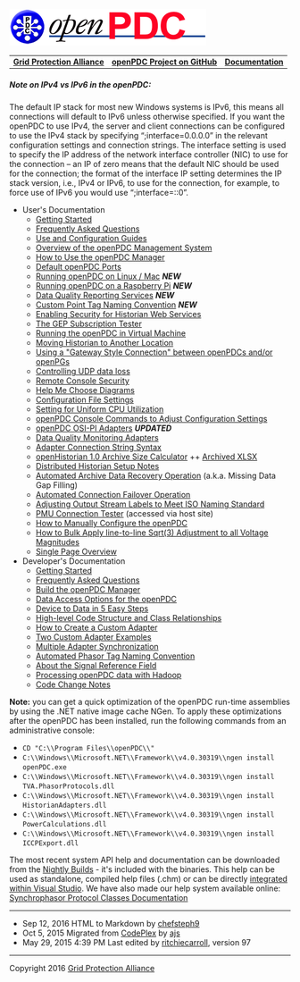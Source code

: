 [![The Open Source Phasor Data Concentrator](openPDC_Logo.png)](openPDC_Home.md)

|   |   |   |
|---|---|---|
| **[Grid Protection Alliance](http://www.gridprotectionalliance.org)** | **[openPDC Project on GitHub](https://github.com/GridProtectionAlliance/openPDC)** | **[Documentation](openPDC_Documentation_Home.md)** |

##### Note on IPv4 vs IPv6 in the openPDC:

The default IP stack for most new Windows systems is IPv6, this means all connections will default to IPv6 unless otherwise specified. If you want the openPDC to use IPv4, the server and client connections can be configured to use the IPv4 stack by specifying “;interface=0.0.0.0” in the relevant configuration settings and connection strings. The interface setting is used to specify the IP address of the network interface controller (NIC) to use for the connection – an IP of zero means that the default NIC should be used for the connection; the format of the interface IP setting determines the IP stack version, i.e., IPv4 or IPv6, to use for the connection, for example, to force use of IPv6 you would use “;interface=::0”.

-  User's Documentation
    -  [Getting Started](Getting_Started.md)
    -  [Frequently Asked Questions](FAQ.md)
    -  [Use and Configuration Guides](Use_and_Configuration_Guides.md)
    -  [Overview of the openPDC Management System](Introducing_the_openPDC_Manager.md)
    -  [How to Use the openPDC Manager](openPDC_Manager_Configuration.md)
    -  [Default openPDC Ports](FAQ.files/Default_openPDC_Ports.rtf "Default openPDC Ports")
    -  [Running openPDC on Linux / Mac](Running_openPDC_On_Linux_and_Mac.md) _**NEW**_
    -  [Running openPDC on a Raspberry Pi](Running_openPDC_on_a_Raspberry_Pi.md) _**NEW**_
    -  [Data Quality Reporting Services](openPDC_Data_Quality_Reports.md) _**NEW**_
    -  [Custom Point Tag Naming Convention](Custom_Point_Tag_Naming_Convention.md) _**NEW**_
    -  [Enabling Security for Historian Web Services](Enabling_Security_for_Historian_Web_Services.md)
    -  [The GEP Subscription Tester](GEP_Subscription_Tester.md)
    -  [Running the openPDC in Virtual Machine](Running_openPDC_in_Virtual_Machine.md)
    -  [Moving Historian to Another Location](Move_Local_Historian_to_Another_Folder.md)
    -  [Using a "Gateway Style Connection" between openPDCs and/or openPGs](Using_a_Gateway_Style_Connection_Between_openPDCs_and_for_OpenPGs.md)
    -  [Controlling UDP data loss](Controlling_UDP_Data_Loss.md)
    -  [Remote Console Security](Remote_Console_Security.md)
    -  [Help Me Choose Diagrams](Help_Me_Choose_Diagrams.md)
    -  [Configuration File Settings](Config_File.md)
    -  [Setting for Uniform CPU Utilization](Settings_for_Uniform_CPU_Utilization.md)
    -  [openPDC Console Commands to Adjust Configuration Settings](Configuration_Commands.md)
    -  [openPDC OSI-PI Adapters](OSI-PIA_dapters.md) _**UPDATED**_
    -  [Data Quality Monitoring Adapters](Data_Quality_Monitoring.md)
    -  [Adapter Connection String Syntax](Connection_Strings.md)
    -  [openHistorian 1.0 Archive Size Calculator](https://docs.google.com/spreadsheet/ccc?key=0AsRzeFw8l0JLdDNjN3hscml2ZV9SWVZGOS1jT0lqOWc&usp=sharing) ++ [Archived XLSX](Use_and_Configuration_Guides.files/Archive_Sizing_Spreadsheet_473120.xlsx)
    -  [Distributed Historian Setup Notes](Historian_Distribution_Notes.md)
    -  [Automated Archive Data Recovery Operation](Automated_Archive_DataR_ecovery_Operation.md)  (a.k.a. Missing Data Gap Filling)
    -  [Automated Connection Failover Operation](Automated_Connection_Failover.md)
    -  [Adjusting Output Stream Labels to Meet ISO Naming Standard](Adjusting_Output_Stream_Labels_to_Meet_ISO_Naming_Convention.md)
    -  [PMU Connection Tester](http://pmuconnectiontester.codeplex.com/documentation) (accessed via host site)
    -  [How to Manually Configure the openPDC](Manual_Configuration.md)
    -  [How to Bulk Apply line-to-line Sqrt(3) Adjustment to all Voltage Magnitudes](How_to_Bulk_Apply_Line_to_Line_Sqrt3_Adjustment_to_All_Voltage_Magnitudes.md)
    -  [Single Page Overview](openPDC_Overview.md)
-  Developer's Documentation
    -  [Getting Started](Developers_Getting_Started.md)
    -  [Frequently Asked Questions](Developers_Frequently_Asked_Questions.md)
    -  [Build the openPDC Manager](Developers_Build_the_openPDC_Manager.md)
    -  [Data Access Options for the openPDC](Developers_Data_Access_Options.md)
    -  [Device to Data in 5 Easy Steps](Developers_Device_to_Data_in_5_Easy_Steps.md)
    -  [High-level Code Structure and Class Relationships](Developers_About_the_Code.md)
    -  [How to Create a Custom Adapter](Developers_Custom_Adapters.md)
    -  [Two Custom Adapter Examples](Developers_TwoC_ustom_Adapter_Examples.md)
    -  [Multiple Adapter Synchronization](Developers_Multiple_Adapter_Synchronization.md)
    -  [Automated Phasor Tag Naming Convention](Developers_Automated_Phasor_Tag_Naming_Convention.md)
    -  [About the Signal Reference Field](Developers_About_the_Signal_Reference.md)
    -  [Processing openPDC data with Hadoop](Developers_UsingH_adoop.md)
    -  [Code Change Notes](Developers_Code_Change_Notes.md)

**Note:** you can get a quick optimization of the openPDC run-time assemblies by using the .NET native image cache NGen. To apply these optimizations after the openPDC has been installed, run the following commands from an administrative console:

-  ```CD "C:\\Program Files\\openPDC\\"```
-  ```C:\\Windows\\Microsoft.NET\\Framework\\v4.0.30319\\ngen install openPDC.exe```
-  ```C:\\Windows\\Microsoft.NET\\Framework\\v4.0.30319\\ngen install TVA.PhasorProtocols.dll```
-  ```C:\\Windows\\Microsoft.NET\\Framework\\v4.0.30319\\ngen install HistorianAdapters.dll```
-  ```C:\\Windows\\Microsoft.NET\\Framework\\v4.0.30319\\ngen install PowerCalculations.dll```
-  ```C:\\Windows\\Microsoft.NET\\Framework\\v4.0.30319\\ngen install ICCPExport.dll```

The most recent system API help and documentation can be downloaded from the [Nightly Builds](NightlyBuilds.md) - it's included with the binaries. This help can be used as standalone, compiled help files (.chm) or can be directly [integrated within Visual Studio](Developers_Getting_Started.md). We have also made our help system available online: [Synchrophasor Protocol Classes Documentation](http://www.gridsolutions.org/NightlyBuilds/openPDC/Help/)

---

- Sep 12, 2016 HTML to Markdown by [chefsteph9](https://github.com/chefsteph9)
- Oct 5, 2015 Migrated from [CodePlex](http://openpdc.codeplex.com/documentation) by [ajs](https://github.com/ajstadlin)
- May 29, 2015 4:39 PM Last edited by [ritchiecarroll](https://github.com/ritchiecarroll), version 97

---

Copyright 2016 [Grid Protection Alliance](http://www.gridprotectionalliance.org)

